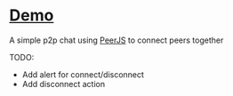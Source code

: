 # [Demo](https://stevenalexander44.github.io/P2P-Chat)

A simple p2p chat using [PeerJS](https://peerjs.com) to connect peers together

TODO:
* Add alert for connect/disconnect
* Add disconnect action
